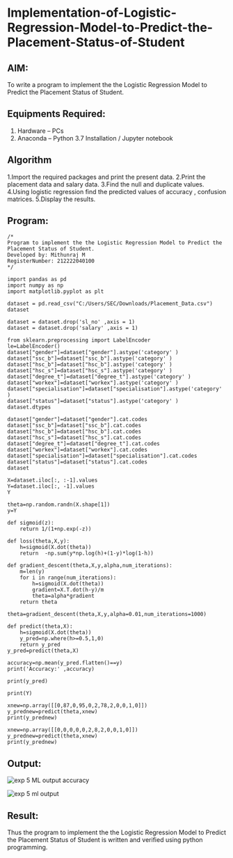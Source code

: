 # Implementation-of-Logistic-Regression-Model-to-Predict-the-Placement-Status-of-Student

## AIM:
To write a program to implement the the Logistic Regression Model to Predict the Placement Status of Student.

## Equipments Required:
1. Hardware – PCs
2. Anaconda – Python 3.7 Installation / Jupyter notebook

## Algorithm
1.Import the required packages and print the present data.
2.Print the placement data and salary data.
3.Find the null and duplicate values.
4.Using logistic regression find the predicted values of accuracy , confusion matrices.
5.Display the results.
## Program:
```
/*
Program to implement the the Logistic Regression Model to Predict the Placement Status of Student.
Developed by: Mithunraj M
RegisterNumber: 212222040100 
*/

import pandas as pd
import numpy as np
import matplotlib.pyplot as plt

dataset = pd.read_csv("C:/Users/SEC/Downloads/Placement_Data.csv")
dataset

dataset = dataset.drop('sl_no' ,axis = 1)
dataset = dataset.drop('salary' ,axis = 1)

from sklearn.preprocessing import LabelEncoder
le=LabelEncoder()
dataset["gender"]=dataset["gender"].astype('category' )
dataset["ssc_b"]=dataset["ssc_b"].astype('category' )
dataset["hsc_b"]=dataset["hsc_b"].astype('category' )
dataset["hsc_s"]=dataset["hsc_s"].astype('category' )
dataset["degree_t"]=dataset["degree_t"].astype('category' )
dataset["workex"]=dataset["workex"].astype('category' )
dataset["specialisation"]=dataset["specialisation"].astype('category' )
dataset["status"]=dataset["status"].astype('category' )
dataset.dtypes

dataset["gender"]=dataset["gender"].cat.codes
dataset["ssc_b"]=dataset["ssc_b"].cat.codes
dataset["hsc_b"]=dataset["hsc_b"].cat.codes
dataset["hsc_s"]=dataset["hsc_s"].cat.codes
dataset["degree_t"]=dataset["degree_t"].cat.codes
dataset["workex"]=dataset["workex"].cat.codes
dataset["specialisation"]=dataset["specialisation"].cat.codes
dataset["status"]=dataset["status"].cat.codes
dataset

X=dataset.iloc[:, :-1].values
Y=dataset.iloc[:, -1].values
Y

theta=np.random.randn(X.shape[1])
y=Y

def sigmoid(z):
    return 1/(1+np.exp(-z))

def loss(theta,X,y):
    h=sigmoid(X.dot(theta))
    return  -np.sum(y*np.log(h)+(1-y)*log(1-h))

def gradient_descent(theta,X,y,alpha,num_iterations):
    m=len(y)
    for i in range(num_iterations):
        h=sigmoid(X.dot(theta))
        gradient=X.T.dot(h-y)/m
        theta=alpha*gradient
    return theta

theta=gradient_descent(theta,X,y,alpha=0.01,num_iterations=1000)

def predict(theta,X):
    h=sigmoid(X.dot(theta))
    y_pred=np.where(h>=0.5,1,0)
    return y_pred
y_pred=predict(theta,X)

accuracy=np.mean(y_pred.flatten()==y)
print('Accuracy:' ,accuracy)

print(y_pred)

print(Y)

xnew=np.array([[0,87,0,95,0,2,78,2,0,0,1,0]])
y_prednew=predict(theta,xnew)
print(y_prednew)

xnew=np.array([[0,0,0,0,0,2,8,2,0,0,1,0]])
y_prednew=predict(theta,xnew)
print(y_prednew)
```

## Output:

![exp 5 ML output accuracy](https://github.com/user-attachments/assets/13d7d14d-283e-402f-83d4-eb6d50938282)

![exp 5 ml output](https://github.com/user-attachments/assets/c3177201-193f-4376-9dfe-d603f0dc04b4)




## Result:
Thus the program to implement the the Logistic Regression Model to Predict the Placement Status of Student is written and verified using python programming.
